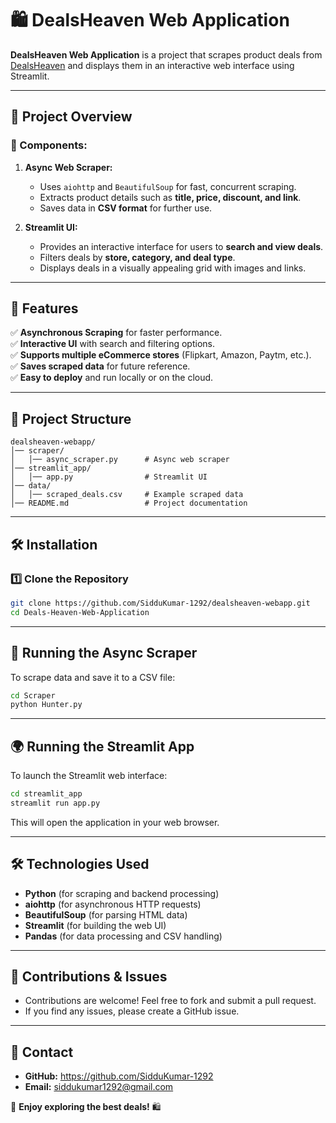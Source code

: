 # 🛍️ DealsHeaven Web Application

**DealsHeaven Web Application** is a project that scrapes product deals from [DealsHeaven](https://dealsheaven.in) and displays them in an interactive web interface using Streamlit.

---

## 📌 **Project Overview**

### **🔹 Components:**
1. **Async Web Scraper:**
   - Uses `aiohttp` and `BeautifulSoup` for fast, concurrent scraping.
   - Extracts product details such as **title, price, discount, and link**.
   - Saves data in **CSV format** for further use.

2. **Streamlit UI:**
   - Provides an interactive interface for users to **search and view deals**.
   - Filters deals by **store, category, and deal type**.
   - Displays deals in a visually appealing grid with images and links.

---

## 🚀 **Features**
✅ **Asynchronous Scraping** for faster performance.  
✅ **Interactive UI** with search and filtering options.  
✅ **Supports multiple eCommerce stores** (Flipkart, Amazon, Paytm, etc.).  
✅ **Saves scraped data** for future reference.  
✅ **Easy to deploy** and run locally or on the cloud.  

---

## 📂 **Project Structure**
```
dealsheaven-webapp/
│── scraper/
│   │── async_scraper.py      # Async web scraper
│── streamlit_app/
│   │── app.py                # Streamlit UI
│── data/
│   │── scraped_deals.csv     # Example scraped data
│── README.md                 # Project documentation
```

---

## 🛠 **Installation**

### **1️⃣ Clone the Repository**
```bash
git clone https://github.com/SidduKumar-1292/dealsheaven-webapp.git
cd Deals-Heaven-Web-Application
```

---

## 🔄 **Running the Async Scraper**
To scrape data and save it to a CSV file:
```bash
cd Scraper
python Hunter.py
```

---

## 🌍 **Running the Streamlit App**
To launch the Streamlit web interface:
```bash
cd streamlit_app
streamlit run app.py
```
This will open the application in your web browser.

---

## 🛠 **Technologies Used**
- **Python** (for scraping and backend processing)
- **aiohttp** (for asynchronous HTTP requests)
- **BeautifulSoup** (for parsing HTML data)
- **Streamlit** (for building the web UI)
- **Pandas** (for data processing and CSV handling)

---

## 🎉 **Contributions & Issues**
- Contributions are welcome! Feel free to fork and submit a pull request.
- If you find any issues, please create a GitHub issue.

---

## 📧 **Contact**
- **GitHub:** https://github.com/SidduKumar-1292
- **Email:** siddukumar1292@gmail.com

🚀 **Enjoy exploring the best deals!** 🛍️

